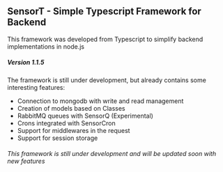 ## SensorT - Simple Typescript Framework for Backend
This framework was developed from Typescript to simplify backend implementations in node.js

##### Version 1.1.5
The framework is still under development, but already contains some interesting features:
- Connection to mongodb with write and read management
- Creation of models based on Classes
- RabbitMQ queues with SensorQ (Experimental)
- Crons integrated with SensorCron
- Support for middlewares in the request
- Support for session storage

###### This framework is still under development and will be updated soon with new features

